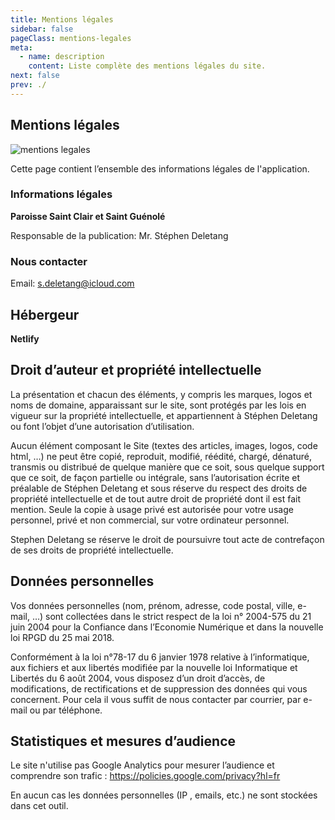 ```yaml
---
title: Mentions légales
sidebar: false
pageClass: mentions-legales
meta:
  - name: description
    content: Liste complète des mentions légales du site.
next: false
prev: ./
---
```



## Mentions légales

<img :src="$withBase('/mentions.jpg')"  alt="mentions legales">

Cette page contient l’ensemble des informations légales de l'application. 

### Informations légales

**Paroisse Saint Clair et Saint Guénolé**

Responsable de la publication: Mr. Stéphen Deletang

### Nous contacter

Email: [s.deletang@icloud.com](mailto:s.deletang@icloud.com?subject=[livret]%20Contact%20mentions%20légales)

## Hébergeur

**Netlify**


## Droit d’auteur et propriété intellectuelle

La présentation et chacun des éléments, y compris les marques, logos et noms de domaine, apparaissant sur le site, sont protégés par les lois en vigueur sur la propriété intellectuelle, et appartiennent à Stéphen Deletang ou font l’objet d’une autorisation d’utilisation.

Aucun élément composant le Site (textes des articles, images, logos, code html, …) ne peut être copié, reproduit, modifié, réédité, chargé, dénaturé, transmis ou distribué de quelque manière que ce soit, sous quelque support que ce soit, de façon partielle ou intégrale, sans l’autorisation écrite et préalable de Stéphen Deletang et sous réserve du respect des droits de propriété intellectuelle et de tout autre droit de propriété dont il est fait mention. Seule la copie à usage privé est autorisée pour votre usage personnel, privé et non commercial, sur votre ordinateur personnel.

Stephen Deletang se réserve le droit de poursuivre tout acte de contrefaçon de ses droits de propriété intellectuelle.

## Données personnelles

Vos données personnelles (nom, prénom, adresse, code postal, ville, e-mail, …) sont collectées dans le strict respect de la loi n° 2004-575 du 21 juin 2004 pour la Confiance dans l’Economie Numérique et dans la nouvelle loi RPGD du 25 mai 2018.

Conformément à la loi n°78-17 du 6 janvier 1978 relative à l’informatique, aux fichiers et aux libertés modifiée par la nouvelle loi Informatique et Libertés du 6 août 2004, vous disposez d’un droit d’accès, de modifications, de rectifications et de suppression des données qui vous concernent. Pour cela il vous suffit de nous contacter par courrier, par e-mail ou par téléphone.

## Statistiques et mesures d’audience

Le site n'utilise pas Google Analytics pour mesurer l’audience et comprendre son trafic : https://policies.google.com/privacy?hl=fr

En aucun cas les données personnelles (IP , emails, etc.) ne sont stockées dans cet outil.

